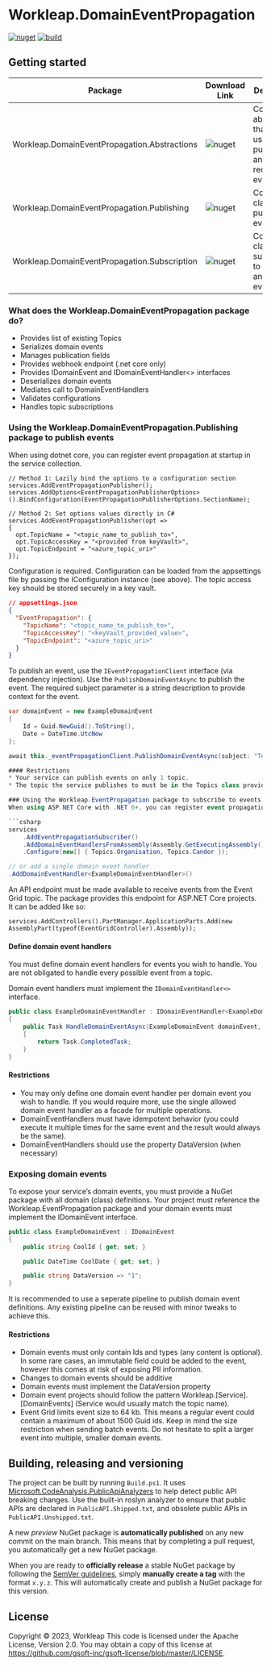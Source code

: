 # Workleap.DomainEventPropagation

[![nuget](https://img.shields.io/nuget/v/Workleap.DomainEventPropagation.svg?logo=nuget)](https://www.nuget.org/packages/Workleap.DomainEventPropagation/)
[![build](https://img.shields.io/github/actions/workflow/status/gsoft-inc/workleap-domain-event-propagation/publish.yml?logo=github&branch=main)](https://github.com/gsoft-inc/workleap-domain-event-propagation/actions/workflows/publish.yml)

## Getting started

|Package| Download Link                                                                                        | Description                                                                |
|----|------------------------------------------------------------------------------------------------------|----------------------------------------------------------------------------|
|Workleap.DomainEventPropagation.Abstractions| ![nuget](https://img.shields.io/nuget/v/Workleap.DomainEventPropagation.Abstractions.svg?logo=nuget) | Contains abstractions that are used for publishing and receiving events |
|Workleap.DomainEventPropagation.Publishing| ![nuget](https://img.shields.io/nuget/v/Workleap.DomainEventPropagation.Publishing.svg?logo=nuget)   | Contains classes to publish events                                    |
|Workleap.DomainEventPropagation.Subscription| ![nuget](https://img.shields.io/nuget/v/Workleap.DomainEventPropagation.Subscription.svg?logo=nuget) |  Contains classes to subscribe to topics and receive events                                        |

### What does the Workleap.DomainEventPropagation package do?
* Provides list of existing Topics
* Serializes domain events
* Manages publication fields
* Provides webhook endpoint (.net core only)
* Provides IDomainEvent and IDomainEventHandler<> interfaces
* Deserializes domain events
* Mediates call to DomainEventHandlers
* Validates configurations
* Handles topic subscriptions

### Using the Workleap.DomainEventPropagation.Publishing package to publish events

When using dotnet core, you can register event propagation at startup in the service collection.
```
// Method 1: Lazily bind the options to a configuration section
services.AddEventPropagationPublisher();
services.AddOptions<EventPropagationPublisherOptions>().BindConfiguration(EventPropagationPublisherOptions.SectionName);

// Method 2: Set options values directly in C#
services.AddEventPropagationPublisher(opt =>
{
  opt.TopicName = "<topic_name_to_publish_to>",
  opt.TopicAccessKey = "<provided from keyVault>",
  opt.TopicEndpoint = "<azure_topic_uri>"
});
```
Configuration is required. Configuration can be loaded from the appsettings file by passing the IConfiguration instance (see above). The topic access key should be stored securely in a key vault.
```json
// appsettings.json
{
  "EventPropagation": {
    "TopicName": "<topic_name_to_publish_to>",
    "TopicAccessKey": "<keyVault_provided_value>",
    "TopicEndpoint": "<azure_topic_uri>"
  }
}
```
To publish an event, use the `IEventPropagationClient` interface (via dependency injection). Use the `PublishDomainEventAsync` to publish the event. The required subject parameter is a string description to provide context for the event.

```csharp
var domainEvent = new ExampleDomainEvent
{
    Id = Guid.NewGuid().ToString(),
    Date = DateTime.UtcNow
};

await this._eventPropagationClient.PublishDomainEventAsync(subject: "TestEventPublication", domainEvent);

#### Restrictions
* Your service can publish events on only 1 topic.
* The topic the service publishes to must be in the Topics class provided by the Workleap.EventPropagation package.

### Using the Workleap.EventPropagation package to subscribe to events
When using ASP.NET Core with .NET 6+, you can register event propagation subscriptions at startup in the service collection. To configure the subscriber, the list of subscribed topics is required.

```csharp
services
    .AddEventPropagationSubscriber()
    .AddDomainEventHandlersFromAssembly(Assembly.GetExecutingAssembly())
    .Configure(new[] { Topics.Organisation, Topics.Candor });

// or add a single domain event handler
.AddDomainEventHandler<ExampleDomainEventHandler>()
```
An API endpoint must be made available to receive events from the Event Grid topic. The package provides this endpoint for ASP.NET Core projects. It can be added like so:
```
services.AddControllers().PartManager.ApplicationParts.Add(new AssemblyPart(typeof(EventGridController).Assembly));
```

#### Define domain event handlers

You must define domain event handlers for events you wish to handle. You are not obligated to handle every possible event from a topic.

Domain event handlers must implement the `IDomainEventHandler<>` interface.

```csharp
public class ExampleDomainEventHandler : IDomainEventHandler<ExampleDomainEvent>
{
    public Task HandleDomainEventAsync(ExampleDomainEvent domainEvent, CancellationToken cancellationToken)
    {
        return Task.CompletedTask;
    }
}
```
#### Restrictions
* You may only define one domain event handler per domain event you wish to handle. If you would require more, use the single allowed domain event handler as a facade for multiple operations.
* DomainEventHandlers must have idempotent behavior (you could execute it multiple times for the same event and the result would always be the same).
* DomainEventHandlers should use the property DataVersion (when necessary)

### Exposing domain events

To expose your service’s domain events, you must provide a NuGet package with all domain (class) definitions. Your project must reference the Workleap.EventPropagation package and your domain events must implement the IDomainEvent interface.

```csharp
public class ExampleDomainEvent : IDomainEvent
{
    public string CoolId { get; set; }

    public DateTime CoolDate { get; set; }

    public string DataVersion => "1";
}
```

It is recommended to use a seperate pipeline to publish domain event definitions. Any existing pipeline can be reused with minor tweaks to achieve this.

#### Restrictions
* Domain events must only contain Ids and types (any content is optional). In some rare cases, an immutable field could be added to the event, however this comes at risk of exposing PII information.
* Changes to domain events should be additive
* Domain events must implement the DataVersion property
* Domain event projects should follow the pattern Workleap.[Service].[DomainEvents] (Service would usually match the topic name).
* Event Grid limits event size to 64 kb. This means a regular event could contain a maximum of about 1500 Guid ids. Keep in mind the size restriction when sending batch events. Do not hesitate to split a larger event into multiple, smaller domain events.

## Building, releasing and versioning

The project can be built by running `Build.ps1`. It uses [Microsoft.CodeAnalysis.PublicApiAnalyzers](https://github.com/dotnet/roslyn-analyzers/blob/main/src/PublicApiAnalyzers/PublicApiAnalyzers.Help.md) to help detect public API breaking changes. Use the built-in roslyn analyzer to ensure that public APIs are declared in `PublicAPI.Shipped.txt`, and obsolete public APIs in `PublicAPI.Unshipped.txt`.

A new *preview* NuGet package is **automatically published** on any new commit on the main branch. This means that by completing a pull request, you automatically get a new NuGet package.

When you are ready to **officially release** a stable NuGet package by following the [SemVer guidelines](https://semver.org/), simply **manually create a tag** with the format `x.y.z`. This will automatically create and publish a NuGet package for this version.


## License

Copyright © 2023, Workleap This code is licensed under the Apache License, Version 2.0. You may obtain a copy of this license at https://github.com/gsoft-inc/gsoft-license/blob/master/LICENSE.
